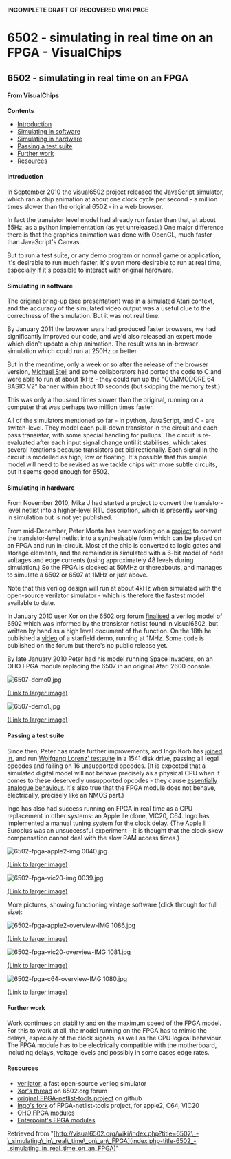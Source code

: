 **INCOMPLETE DRAFT OF RECOVERED WIKI PAGE**

# 6502 - simulating in real time on an FPGA - VisualChips

## 6502 - simulating in real time on an FPGA

#### From VisualChips
**Contents**

- [Introduction](#introduction)
- [Simulating in software](#simulating-in-software)
- [Simulating in hardware](#simulating-in-hardware)
- [Passing a test suite](#passing-a-test-suite)
- [Further work](#further-work)
- [Resources](#resources)

#### Introduction

In September 2010 the visual6502 project released the [JavaScript simulator](http://www.visual6502.org/JSSim/expert.html?steps=10), which ran a chip animation at about one clock cycle per second - a million times slower than the original 6502 - in a web browser.

In fact the transistor level model had already run faster than that, at about 55Hz, as a python implementation (as yet unreleased.) One major difference there is that the graphics animation was done with OpenGL, much faster than JavaScript's Canvas.

But to run a test suite, or any demo program or normal game or application, it's desirable to run much faster. It's even more desirable to run at real time, especially if it's possible to interact with original hardware.

#### Simulating in software

The original bring-up (see [presentation](http://visual6502.org/downloads.html)) was in a simulated Atari context, and the accuracy of the simulated video output was a useful clue to the correctness of the simulation. But it was not real time.

By January 2011 the browser wars had produced faster browsers, we had significantly improved our code, and we'd also released an expert mode which didn't update a chip animation. The result was an in-browser simulation which could run at 250Hz or better.

But in the meantime, only a week or so after the release of the browser version, [Michael Steil](http://www.pagetable.com/?p=517) and some collaborators had ported the code to C and were able to run at about 1kHz - they could run up the "COMMODORE 64 BASIC V2" banner within about 10 seconds (but skipping the memory test.)

This was only a thousand times slower than the original, running on a computer that was perhaps two million times faster.

All of the simulators mentioned so far - in python, JavaScript, and C - are switch-level. They model each pull-down transistor in the circuit and each pass transistor, with some special handling for pullups. The circuit is re-evaluated after each input signal change until it stabilises, which takes several iterations because transistors act bidirectionally. Each signal in the circuit is modelled as high, low or floating.  It's possible that this simple model will need to be revised as we tackle chips with more subtle circuits, but it seems good enough for 6502.

#### Simulating in hardware

From November 2010, Mike J had started a project to convert the transistor-level netlist into a higher-level RTL description, which is presently working in simulation but is not yet published.

From mid-December, Peter Monta has been working on a [project](https://github.com/pmonta/FPGA-netlist-tools) to convert the transistor-level netlist into a synthesisable form which can be placed on an FPGA and run in-circuit.  Most of the chip is converted to logic gates and storage elements, and the remainder is simulated with a 6-bit model of node voltages and edge currents (using approximately 48 levels during simulation.) So the FPGA is clocked at 50MHz or thereabouts, and manages to simulate a 6502 or 6507 at 1MHz or just above.

Note that this verilog design will run at about 4kHz when simulated with the open-source verilator simulator - which is therefore the fastest model available to date.

In January 2010 user Xor on the 6502.org forum [finalised](http://forum.6502.org/viewtopic.php?t=1747) a verilog model of 6502 which was informed by the transistor netlist found in visual6502, but written by hand as a high level document of the function. On the 18th he published a [video](http://youtu.be/b7O7QJsaHHk) of a starfield demo, running at 1MHz. Some code is published on the forum but there's no public release yet.

By late January 2010 Peter had his model running Space Invaders, on an OHO FPGA module replacing the 6507 in an original Atari 2600 console.



![6507-demo0.jpg](images/thumb/f/f6/6507-demo0.jpg/640px-6507-demo0.jpg)

[(Link to larger image)](index.php-title-File-6507-demo0.jpg)



![6507-demo1.jpg](images/thumb/c/c9/6507-demo1.jpg/640px-6507-demo1.jpg)

[(Link to larger image)](index.php-title-File-6507-demo1.jpg)

#### Passing a test suite

Since then, Peter has made further improvements, and Ingo Korb has [joined in](https://github.com/ikorb/FPGA-netlist-tools), and run [Wolfgang Lorenz' testsuite](index.php-title-6502TestPrograms) in a 1541 disk drive, passing all legal opcodes and failing on 16 unsupported opcodes.  (It is expected that a simulated digital model will not behave precisely as a physical CPU when it comes to these deservedly unsupported opcodes - they cause [essentially analogue behaviour](index.php-title-6502_Opcode_8B_~XAA~_ANE~). It's also true that the FPGA module does not behave, electrically, precisely like an NMOS part.)

Ingo has also had success running on FPGA in real time as a CPU replacement in other systems: an Apple IIe clone, VIC20, C64. Ingo has implemented a manual tuning system for the clock delay. (The Apple II Europlus was an unsuccessful experiment - it is thought that the clock skew compensation cannot deal with the slow RAM access times.)



![6502-fpga-apple2-img 0040.jpg](images/thumb/6/6e/6502-fpga-apple2-img_0040.jpg/640px-6502-fpga-apple2-img_0040.jpg)

[(Link to larger image)](index.php-title-File-6502-fpga-apple2-img_0040.jpg)



![6502-fpga-vic20-img 0039.jpg](images/thumb/7/70/6502-fpga-vic20-img_0039.jpg/640px-6502-fpga-vic20-img_0039.jpg)

[(Link to larger image)](index.php-title-File-6502-fpga-vic20-img_0039.jpg)

More pictures, showing functioning vintage software (click through for full size):



![6502-fpga-apple2-overview-IMG 1086.jpg](images/thumb/b/b2/6502-fpga-apple2-overview-IMG_1086.jpg/240px-6502-fpga-apple2-overview-IMG_1086.jpg)

[(Link to larger image)](index.php-title-File-6502-fpga-apple2-overview-IMG_1086.jpg)

![6502-fpga-vic20-overview-IMG 1081.jpg](images/thumb/c/c3/6502-fpga-vic20-overview-IMG_1081.jpg/240px-6502-fpga-vic20-overview-IMG_1081.jpg)

[(Link to larger image)](index.php-title-File-6502-fpga-vic20-overview-IMG_1081.jpg)

![6502-fpga-c64-overview-IMG 1080.jpg](images/thumb/3/37/6502-fpga-c64-overview-IMG_1080.jpg/240px-6502-fpga-c64-overview-IMG_1080.jpg)

[(Link to larger image)](index.php-title-File-6502-fpga-c64-overview-IMG_1080.jpg)

#### Further work

Work continues on stability and on the maximum speed of the FPGA model. For this to work at all, the model running on the FPGA has to mimic the delays, especially of the clock signals, as well as the CPU logical behaviour.  The FPGA module has to be electrically compatible with the motherboard, including delays, voltage levels and possibly in some cases edge rates.

#### Resources

- [verilator](http://www.veripool.org/wiki/verilator), a fast open-source verilog simulator
- [Xor's thread](http://forum.6502.org/viewtopic.php?t=1747) on 6502.org forum
- [original FPGA-netlist-tools project](https://github.com/pmonta/FPGA-netlist-tools) on github
- [Ingo's fork](https://github.com/ikorb/FPGA-netlist-tools) of FPGA-netlist-tools project, for apple2, C64, VIC20
- [OHO FPGA modules](http://www.google.co.uk/search?q=GODIL40_XC3S250E)
- [Enterpoint's FPGA modules](http://enterpoint.co.uk/shop/en/48-craignell1.html)

Retrieved from "[http://visual6502.org/wiki/index.php?title=6502\_-\_simulating\_in\_real\_time\_on\_an\_FPGA](index.php-title-6502_-_simulating_in_real_time_on_an_FPGA)"

